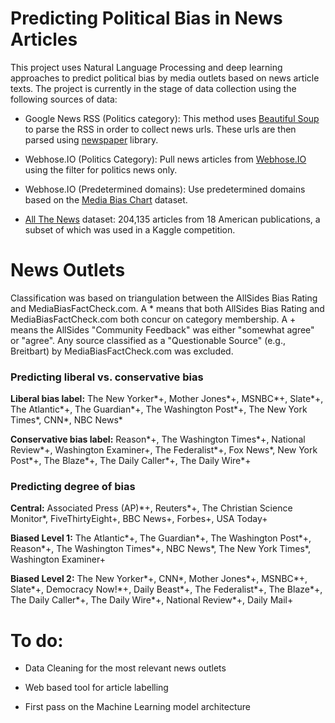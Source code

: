 # Predicting Political Bias in News Articles

This project uses Natural Language Processing and deep learning approaches to predict political bias by media outlets based on news article texts. The project is currently in the stage of data collection using the following sources of data:

- Google News RSS (Politics category): This method uses [Beautiful Soup](https://launchpad.net/beautifulsoup) to parse the RSS in order to collect news urls. These urls are then parsed using [newspaper](https://newspaper.readthedocs.io/en/latest/) library.

- Webhose.IO (Politics Category): Pull news articles from [Webhose.IO](https://webhose.io) using the filter for politics news only.

- Webhose.IO (Predetermined domains): Use predetermined domains based on the [Media Bias Chart](https://www.adfontesmedia.com/) dataset.

- [All The News](https://components.one/datasets/all-the-news-articles-dataset/) dataset: 204,135 articles from 18 American publications, a subset of which was used in a Kaggle competition.

# News Outlets
Classification was based on triangulation between the AllSides Bias Rating and MediaBiasFactCheck.com.
A \* means that both AllSides Bias Rating and MediaBiasFactCheck.com both concur on category membership.
A + means the AllSides "Community Feedback" was either "somewhat agree" or "agree".
Any source classified as a "Questionable Source" (e.g., Breitbart) by MediaBiasFactCheck.com was excluded.

### Predicting liberal vs. conservative bias

**Liberal bias label:** The New Yorker\*+, Mother Jones\*+, MSNBC\*+, Slate\*+, The Atlantic\*+, The Guardian\*+, The Washington Post\*+, The New York Times\*, CNN\*, NBC News\*

**Conservative bias label:** Reason\*+, The Washington Times\*+, National Review\*+, Washington Examiner+, The Federalist\*+, Fox News\*, New York Post\*+, The Blaze\*+, The Daily Caller\*+, The Daily Wire\*+

### Predicting degree of bias

**Central:** Associated Press (AP)\*+, Reuters\*+, The Christian Science Monitor\*, FiveThirtyEight+, BBC News+, Forbes+, USA Today+

**Biased Level 1:** The Atlantic\*+, The Guardian\*+, The Washington Post\*+, Reason\*+, The Washington Times\*+, NBC News\*, The New York Times\*, Washington Examiner+

**Biased Level 2:** The New Yorker\*+, CNN\*, Mother Jones\*+, MSNBC\*+, Slate\*+, Democracy Now!\*+, Daily Beast\*+, The Federalist\*+, The Blaze\*+, The Daily Caller\*+, The Daily Wire\*+, National Review\*+, Daily Mail+


# To do:

- Data Cleaning for the most relevant news outlets

- Web based tool for article labelling

- First pass on the Machine Learning model architecture
